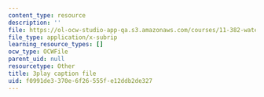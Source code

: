 ```yaml
---
content_type: resource
description: ''
file: https://ol-ocw-studio-app-qa.s3.amazonaws.com/courses/11-382-water-diplomacy-spring-2021/f0991de3370e6f26555fe12ddb2de327_kAeDRfk6A9w.srt
file_type: application/x-subrip
learning_resource_types: []
ocw_type: OCWFile
parent_uid: null
resourcetype: Other
title: 3play caption file
uid: f0991de3-370e-6f26-555f-e12ddb2de327
---
```

